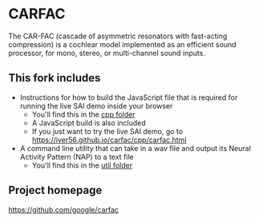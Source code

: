 # CARFAC

The CAR-FAC (cascade of asymmetric resonators with fast-acting
compression) is a cochlear model implemented as an efficient sound
processor, for mono, stereo, or multi-channel sound inputs.

## This fork includes
* Instructions for how to build the JavaScript file that is required for running the live SAI demo inside your browser
    * You'll find this in the [cpp folder](cpp)
    * A JavaScript build is also included
    * If you just want to try the live SAI demo, go to https://iver56.github.io/carfac/cpp/carfac.html
* A command line utility that can take in a wav file and output its Neural Activity Pattern (NAP) to a text file
    * You'll find this in the [util folder](util)

## Project homepage
https://github.com/google/carfac
